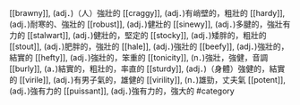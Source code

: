 [[brawny]], (adj．)（人）強壯的 
[[craggy]], (adj．)有峭壁的，粗壯的 
[[hardy]], (adj．)耐寒的、強壯的 
[[robust]], (adj．)健壯的 
[[sinewy]], (adj．)多腱的，強壯有力的 
[[stalwart]], (adj．)健壯的，堅定的 
[[stocky]], (adj．)矮胖的，粗壯的 
[[stout]], (adj．)肥胖的，強壯的 
[[hale]], (adj．)強壯的 
[[beefy]], (adj．)強壯的，結實的 
[[hefty]], (adj．)強壯的，笨重的 
[[tonicity]], (n．)強壯，強健，音調 
[[burly]], (a．)結實的，粗壯的，率直的 
[[sturdy]], (adj．)（身體）強健的，結實的 
[[virile]], (adj．)有男子氣的，雄健的 
[[virility]], (n．)雄勁，丈夫氣 
[[potent]], (adj．)強有力的 
[[puissant]], (adj．)強有力的，強大的 
#category

